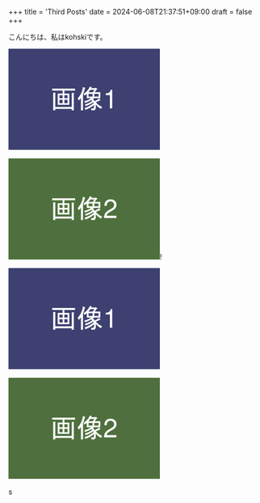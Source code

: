 +++
title = 'Third Posts'
date = 2024-06-08T21:37:51+09:00
draft = false
+++


こんにちは、私はkohskiです。

![画像1](./画像1.png "画像1タイトル")

![画像2](./画像2.png "画像2タイトル")!

![alt text](画像1.png)

![alt text](画像2.png)

s